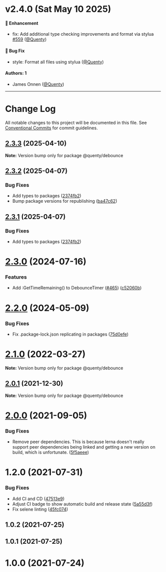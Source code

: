 # v2.4.0 (Sat May 10 2025)

#### 🚀 Enhancement

- fix: Add additional type checking improvements and format via stylua [#559](https://github.com/Quenty/NevermoreEngine/pull/559) ([@Quenty](https://github.com/Quenty))

#### 🐛 Bug Fix

- style: Format all files using stylua ([@Quenty](https://github.com/Quenty))

#### Authors: 1

- James Onnen ([@Quenty](https://github.com/Quenty))

---

# Change Log

All notable changes to this project will be documented in this file.
See [Conventional Commits](https://conventionalcommits.org) for commit guidelines.

## [2.3.3](https://github.com/Quenty/NevermoreEngine/compare/@quenty/debounce@2.3.2...@quenty/debounce@2.3.3) (2025-04-10)

**Note:** Version bump only for package @quenty/debounce





## [2.3.2](https://github.com/Quenty/NevermoreEngine/compare/@quenty/debounce@2.3.0...@quenty/debounce@2.3.2) (2025-04-07)


### Bug Fixes

* Add types to packages ([2374fb2](https://github.com/Quenty/NevermoreEngine/commit/2374fb2b043cfbe0e9b507b3316eec46a4e353a0))
* Bump package versions for republishing ([ba47c62](https://github.com/Quenty/NevermoreEngine/commit/ba47c62e32170bf74377b0c658c60b84306dc294))





## [2.3.1](https://github.com/Quenty/NevermoreEngine/compare/@quenty/debounce@2.3.0...@quenty/debounce@2.3.1) (2025-04-07)


### Bug Fixes

* Add types to packages ([2374fb2](https://github.com/Quenty/NevermoreEngine/commit/2374fb2b043cfbe0e9b507b3316eec46a4e353a0))





# [2.3.0](https://github.com/Quenty/NevermoreEngine/compare/@quenty/debounce@2.2.0...@quenty/debounce@2.3.0) (2024-07-16)


### Features

* Add :GetTimeRemaining() to DebounceTimer ([#465](https://github.com/Quenty/NevermoreEngine/issues/465)) ([c52060b](https://github.com/Quenty/NevermoreEngine/commit/c52060b496ba78931282492a4d04f91dba9958e3))





# [2.2.0](https://github.com/Quenty/NevermoreEngine/compare/@quenty/debounce@2.1.0...@quenty/debounce@2.2.0) (2024-05-09)


### Bug Fixes

* Fix .package-lock.json replicating in packages ([75d0efe](https://github.com/Quenty/NevermoreEngine/commit/75d0efeef239f221d93352af71a5b3e930ec23c5))





# [2.1.0](https://github.com/Quenty/NevermoreEngine/compare/@quenty/debounce@2.0.1...@quenty/debounce@2.1.0) (2022-03-27)

**Note:** Version bump only for package @quenty/debounce





## [2.0.1](https://github.com/Quenty/NevermoreEngine/compare/@quenty/debounce@2.0.0...@quenty/debounce@2.0.1) (2021-12-30)

**Note:** Version bump only for package @quenty/debounce





# [2.0.0](https://github.com/Quenty/NevermoreEngine/compare/@quenty/debounce@1.2.0...@quenty/debounce@2.0.0) (2021-09-05)


### Bug Fixes

* Remove peer dependencies. This is because lerna doesn't really support peer dependencies being linked and getting a new version on build, which is unfortunate. ([5f5aeee](https://github.com/Quenty/NevermoreEngine/commit/5f5aeeea8de9975435309e53679f0ef7064f9dd0))





# 1.2.0 (2021-07-31)


### Bug Fixes

* Add CI and CD ([47513e9](https://github.com/Quenty/NevermoreEngine/commit/47513e9b568162707534af132396dd8756947dd3))
* Adjust CI badge to show automatic build and release state ([5a55d3f](https://github.com/Quenty/NevermoreEngine/commit/5a55d3f19bf8d66a760d67da9b56ed47fab74656))
* Fix selene linting ([45fc074](https://github.com/Quenty/NevermoreEngine/commit/45fc07489ee59127ac6582689f19a0e87c1e5b5a))



## 1.0.2 (2021-07-25)



## 1.0.1 (2021-07-25)



# 1.0.0 (2021-07-24)
